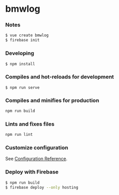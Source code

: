 # bmwlog
### Notes

```bash
$ vue create bmwlog
$ firebase init
```

### Developing

```bash
$ npm install
```

### Compiles and hot-reloads for development
```
$ npm run serve
```

### Compiles and minifies for production

```bash
npm run build
```

### Lints and fixes files
```bash
npm run lint
```

### Customize configuration
See [Configuration Reference](https://cli.vuejs.org/config/).

### Deploy with Firebase

```bash
$ npm run build
$ firebase deploy --only hosting
```
